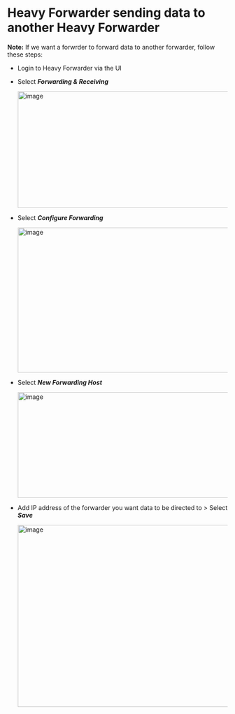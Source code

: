 # Heavy Forwarder sending data to another Heavy Forwarder

**Note:** If we want a forwrder to forward data to another forwarder, follow these steps:

* Login to Heavy Forwarder via the UI

* Select ***Forwarding & Receiving***

  <img width="993" height="267" alt="image" src="https://github.com/user-attachments/assets/fc20ed21-ad4c-4749-814c-fd1098cae7d3" />

* Select ***Configure Forwarding***

  <img width="965" height="332" alt="image" src="https://github.com/user-attachments/assets/32521214-57e1-4727-beaf-ace6d21316b1" />

* Select ***New Forwarding Host***

  <img width="1906" height="242" alt="image" src="https://github.com/user-attachments/assets/1e9a6df2-da3d-46cc-ac09-29da653d5849" />

* Add IP address of the forwarder you want data to be directed to > Select ***Save***

  <img width="980" height="417" alt="image" src="https://github.com/user-attachments/assets/cbeb0bbc-b86f-46d2-8e51-89ad8be0316c" />

